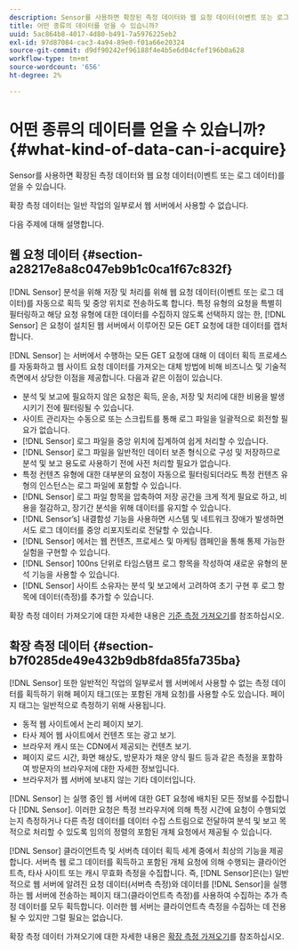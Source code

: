 ```yaml
---
description: Sensor를 사용하면 확장된 측정 데이터와 웹 요청 데이터(이벤트 또는 로그 데이터)를 얻을 수 있습니다.
title: 어떤 종류의 데이터를 얻을 수 있습니까?
uuid: 5ac864b8-4017-4d80-b491-7a5976225eb2
exl-id: 97d87084-cac3-4a94-89e0-f01a66e20324
source-git-commit: d9df90242ef96188f4e4b5e6d04cfef196b0a628
workflow-type: tm+mt
source-wordcount: '656'
ht-degree: 2%

---
```


# 어떤 종류의 데이터를 얻을 수 있습니까?{#what-kind-of-data-can-i-acquire}

Sensor를 사용하면 확장된 측정 데이터와 웹 요청 데이터(이벤트 또는 로그 데이터)를 얻을 수 있습니다.

확장 측정 데이터는 일반 작업의 일부로서 웹 서버에서 사용할 수 없습니다.

다음 주제에 대해 설명합니다.

## 웹 요청 데이터 {#section-a28217e8a8c047eb9b1c0ca1f67c832f}

[!DNL Sensor] 분석을 위해 저장 및 처리를 위해 웹 요청 데이터(이벤트 또는 로그 데이터)를 자동으로 획득 및 중앙 위치로 전송하도록 합니다. 특정 유형의 요청을 특별히 필터링하고 해당 요청 유형에 대한 데이터를 수집하지 않도록 선택하지 않는 한, [!DNL Sensor] 은 요청이 설치된 웹 서버에서 이루어진 모든 GET 요청에 대한 데이터를 캡처합니다.

[!DNL Sensor] 는 서버에서 수행하는 모든 GET 요청에 대해 이 데이터 획득 프로세스를 자동화하고 웹 사이트 요청 데이터를 가져오는 대체 방법에 비해 비즈니스 및 기술적 측면에서 상당한 이점을 제공합니다. 다음과 같은 이점이 있습니다.

* 분석 및 보고에 필요하지 않은 요청은 획득, 운송, 저장 및 처리에 대한 비용을 발생시키기 전에 필터링될 수 있습니다.
* 사이트 관리자는 수동으로 또는 스크립트를 통해 로그 파일을 일괄적으로 회전할 필요가 없습니다.
* [!DNL Sensor] 로그 파일을 중앙 위치에 집계하여 쉽게 처리할 수 있습니다.
* [!DNL Sensor] 로그 파일을 일반적인 데이터 보존 형식으로 구성 및 저장하므로 분석 및 보고 용도로 사용하기 전에 사전 처리할 필요가 없습니다.
* 특정 컨텐츠 유형에 대한 대부분의 요청이 자동으로 필터링되더라도 특정 컨텐츠 유형의 인스턴스는 로그 파일에 포함할 수 있습니다.
* [!DNL Sensor] 로그 파일 항목을 압축하여 저장 공간을 크게 적게 필요로 하고, 비용을 절감하고, 장기간 분석을 위해 데이터를 유지할 수 있습니다.
* [!DNL Sensor’s] 내결함성 기능을 사용하면 시스템 및 네트워크 장애가 발생하면서도 로그 데이터를 중앙 리포지토리로 전달할 수 있습니다.
* [!DNL Sensor] 에서는 웹 컨텐츠, 프로세스 및 마케팅 캠페인을 통해 통제 가능한 실험을 구현할 수 있습니다.
* [!DNL Sensor] 100ns 단위로 타임스탬프 로그 항목을 작성하여 새로운 유형의 분석 기능을 사용할 수 있습니다.
* [!DNL Sensor] 사이트 소유자는 분석 및 보고에서 고려하여 초기 구현 후 로그 항목에 데이터(측정)를 추가할 수 있습니다.

확장 측정 데이터 가져오기에 대한 자세한 내용은 [기준 측정 가져오기](../../home/c-undst-pg-tag/c-acq-bsln-msmts/c-acq-bsln-msmts.md#concept-ed9b4b21693a4bafac75d60708b9b6fe)를 참조하십시오.

## 확장 측정 데이터 {#section-b7f0285de49e432b9db8fda85fa735ba}

[!DNL Sensor] 또한 일반적인 작업의 일부로서 웹 서버에서 사용할 수 없는 측정 데이터를 획득하기 위해 페이지 태그(또는 포함된 개체 요청)를 사용할 수도 있습니다. 페이지 태그는 일반적으로 측정하기 위해 사용됩니다.

* 동적 웹 사이트에서 논리 페이지 보기.
* 타사 제어 웹 사이트에서 컨텐츠 또는 광고 보기.
* 브라우저 캐시 또는 CDN에서 제공되는 컨텐츠 보기.
* 페이지 로드 시간, 화면 해상도, 방문자가 채운 양식 필드 등과 같은 측정을 포함하여 방문자의 브라우저에 대한 자세한 정보입니다.
* 브라우저가 웹 서버에 보내지 않는 기타 데이터입니다.

[!DNL Sensor] 는 실행 중인 웹 서버에 대한 GET 요청에 배치된 모든 정보를 수집합니다  [!DNL Sensor]. 이러한 요청은 특정 브라우저에 의해 특정 시간에 요청이 수행되었는지 측정하거나 다른 측정 데이터를 데이터 수집 스트림으로 전달하여 분석 및 보고 목적으로 처리할 수 있도록 임의의 정렬의 포함된 개체 요청에서 제공될 수 있습니다.

[!DNL Sensor] 클라이언트측 및 서버측 데이터 획득 세계 중에서 최상의 기능을 제공합니다. 서버측 웹 로그 데이터를 획득하고 포함된 개체 요청에 의해 수행되는 클라이언트측, 타사 사이트 또는 캐시 무효화 측정을 수집합니다. 즉, [!DNL Sensor]은(는) 일반적으로 웹 서버에 알려진 요청 데이터(서버측 측정)와 데이터를 [!DNL Sensor]을 실행하는 웹 서버에 전송하는 페이지 태그(클라이언트측 측정)를 사용하여 수집하는 추가 측정 데이터를 모두 획득합니다. 이러한 웹 서버는 클라이언트측 측정을 수집하는 데 전용될 수 있지만 그럴 필요는 없습니다.

확장 측정 데이터 가져오기에 대한 자세한 내용은 [확장 측정 가져오기](../../home/c-undst-pg-tag/c-acq-ext-msmt/c-acq-ext-msmt.md#concept-d171a6d2bde843cdb65bcfe69c6a4944)를 참조하십시오.
